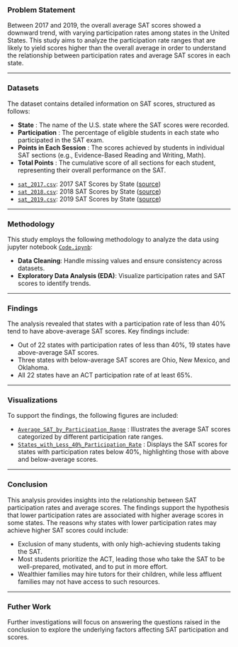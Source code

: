 ### Problem Statement

Between 2017 and 2019, the overall average SAT scores showed a downward trend, with varying participation rates among states in the United States. This study aims to analyze the participation rate ranges that are likely to yield scores higher than the overall average in order to understand the relationship between participation rates and average SAT scores in each state.

---

### Datasets

The dataset contains detailed information on SAT scores, structured as follows:

- **State** : The name of the U.S. state where the SAT scores were recorded.
- **Participation** : The percentage of eligible students in each state who participated in the SAT exam.
- **Points in Each Session** : The scores achieved by students in individual SAT sections (e.g., Evidence-Based Reading and Writing, Math).
- **Total Points** : The cumulative score of all sections for each student, representing their overall performance on the SAT.

* [`sat_2017.csv`](./data/sat_2017.csv): 2017 SAT Scores by State ([source](https://blog.collegevine.com/here-are-the-average-sat-scores-by-state/))
* [`sat_2018.csv`](./data/sat_2018.csv): 2018 SAT Scores by State ([source](https://blog.collegevine.com/here-are-the-average-sat-scores-by-state/))
* [`sat_2019.csv`](./data/sat_2019.csv): 2019 SAT Scores by State ([source](https://blog.prepscholar.com/average-sat-scores-by-state-most-recent))

---

### Methodology

This study employs the following methodology to analyze the data using jupyter notebook [`Code.ipynb`](.Code.ipynb):
- **Data Cleaning**: Handle missing values and ensure consistency across datasets.
- **Exploratory Data Analysis (EDA)**: Visualize participation rates and SAT scores to identify trends.

---

### Findings 

The analysis revealed that states with a participation rate of less than 40% tend to have above-average SAT scores. Key findings include:
- Out of 22 states with participation rates of less than 40%, 19 states have above-average SAT scores.
- Three states with below-average SAT scores are Ohio, New Mexico, and Oklahoma.
- All 22 states have an ACT participation rate of at least 65%.

---

### Visualizations
To support the findings, the following figures are included:

* [`Average_SAT_by_Participation_Range`](./Figure/MeanScore_byParRange.png) : Illustrates the average SAT scores categorized by different participation rate ranges.
* [`States_with_Less_40%_Participation_Rate`](./Figure/MeanScore_ofStates_ByLess40Par.png) : Displays the SAT scores for states with participation rates below 40%, highlighting those with above and below-average scores.

---

### Conclusion

This analysis provides insights into the relationship between SAT participation rates and average scores. The findings support the hypothesis that lower participation rates are associated with higher average scores in some states. The reasons why states with lower participation rates may achieve higher SAT scores could include:
- Exclusion of many students, with only high-achieving students taking the SAT.
- Most students prioritize the ACT, leading those who take the SAT to be well-prepared, motivated, and to put in more effort.
- Wealthier families may hire tutors for their children, while less affluent families may not have access to such resources.

---

### Futher Work

Further investigations will focus on answering the questions raised in the conclusion to explore the underlying factors affecting SAT participation and scores.
